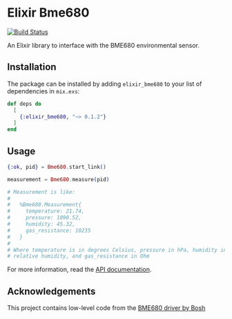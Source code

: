 # Elixir Bme680

[![Build Status](https://travis-ci.org/lucaong/elixir_bme680.svg?branch=master)](https://travis-ci.org/lucaong/elixir_bme680)

An Elixir library to interface with the BME680 environmental sensor.

## Installation

The package can be installed
by adding `elixir_bme680` to your list of dependencies in `mix.exs`:

```elixir
def deps do
  [
    {:elixir_bme680, "~> 0.1.2"}
  ]
end
```

## Usage

```elixir
{:ok, pid} = Bme680.start_link()

measurement = Bme680.measure(pid)

# Measurement is like:
#
#   %Bme680.Measurement{
#     temperature: 21.74,
#     pressure: 1090.52,
#     humidity: 45.32,
#     gas_resistance: 10235
#   }
#
# Where temperature is in degrees Celsius, pressure in hPa, humidity in %
# relative humidity, and gas_resistance in Ohm
```

For more information, read the [API documentation](https://hexdocs.pm/elixir_bme680).

## Acknowledgements

This project contains low-level code from the [BME680 driver by
Bosh](https://github.com/BoschSensortec/BME680_driver)
